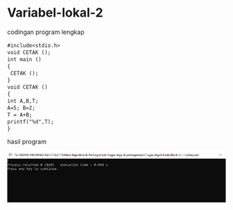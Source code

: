 # Variabel-lokal-2


codingan program lengkap

    #include<stdio.h>
    void CETAK ();
    int main ()
    {
     CETAK ();
    }
    void CETAK ()
    {
    int A,B,T;
    A=5; B=2;
    T = A+B;
    printf("%d",T);
    }
    
    
hasil program

![img](https://github.com/AbdulahHanafi/Variabel-lokal-2/blob/master/Variabel%20lokal%202%20algo8.png?raw=true)
